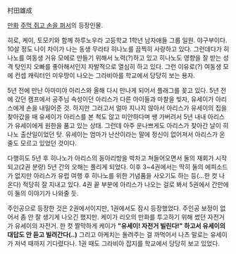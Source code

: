 村田雄成

[만화](%EB%A7%8C%ED%99%94.md) [주먹 쥐고 손을 펴서](%EC%A3%BC%EB%A8%B9%20%EC%A5%90%EA%B3%A0%20%EC%86%90%EC%9D%84%20%ED%8E%B4%EC%84%9C.md)의 등장인물.

히로, 케이, 토모키와 함께 하루노우라 고등학교 1학년 남자애들 그룹 일원. 야구부이다. 10살 정도 나이 차이가 나는 동생 무라타 히나노를
끔찍히 사랑하고 있다. 그런데다가 히나노를 여동생 거유 모에로 만들기 위해서 노력(?)하고 있고 히나노도 영향을 잘 받는 성격 탓인지 오빠를
좋아해서인지 자발적으로 열심히 하고 있다. 그런 이유로(?) 여동생 모에 컨셉 캐릭터인 미우땅이 나오는 그라비아를 학교에서 당당히 보는
용자.

5년 전에 만난 아마미야 아리스와 올해 다시 만나게 되어서 플래그를 꽂고 있다. 5년 전에 갔던 캠프에서 공주님 속성이던 아리스가 다른
아이들과 마찰을 빚자, 유세이가 아리스에게 손을 내밀어준 것. 하지만 그러고서 얼마 지나지 않아서 아리스가 유세이의 집을 찾아갔을 때
유세이가 아리스를 본 척도 않고 미안하다며 쌩 가버려서 5년 내내 아리스가 유세이에게 원한을 품고 있는 상태. 그런데 아주 운나쁘게도
아리스가 찾아간 날이 히나노 출산일이었던 탓. 유세이는 엄마가 난산이라는 말에 정신이 없어져서 아리스가 온 줄도 모르고 있었던 것이다.

다행히도 5년 후 히나노가 아리스의 동아리방을 박차고 쳐들어오면서 둘의 재회가 시작되고(2권 분량) 5년 간의 오해는 풀리게 되었다. 이후
3~4권에서는 딱히 둘의 에피소드가 없지만 아리스가 유럽 여행 후 히나노를 위한 기념품을 사오기도 하는 등(...한 컷 나온다) 적당히 잘
지내고 있다. 4권 끝 부분에 아리스가 나오는 걸로 봐서 5권에서 간만에 이 둘의 이야기가 나와줄 듯.

주인공으로 등장한 것은 2권에서이지만, 1권에서도 잠시 등장했었다. 주인공 보정이 없어서 좀 안 잘 생기게 나오긴 했지만. 케이가 리오의
만화를 투고하기 위해 썼던 자전거가 유세이의 자전거. 한 컷 짤막하게 케이가 **"유세이! 자전거 빌린다!" 하고서 유세이의 대답도 안 듣고
빌려간다(..)** 그리고 아케치는 돌려주는 걸 까먹어서 나츠 말로는 유세이가 저녁 때까지 기다렸다나. 1권 때도 그라비아 잡지를 학교에서
당당히 보고 있었다.

